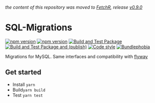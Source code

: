 *the content of this repository was moved to [FetchR](https://github.com/nexys-system/fetch-r), release [v0.9.0](https://github.com/nexys-system/fetch-r/releases/tag/v0.9.0)*

# SQL-Migrations

[![npm version](https://badge.fury.io/js/@nexys%2Fsql-migrations.svg)](https://www.npmjs.com/package/@nexys/sql-migrations)
[![npm version](https://img.shields.io/npm/v/@nexys%2Fsql-migrations.svg)](https://www.npmjs.com/package/@nexys/sql-migrations)
[![Build and Test Package](https://github.com/nexys-system/sql-migrations/actions/workflows/yarn.yml/badge.svg)](https://github.com/nexys-system/sql-migrations/actions/workflows/yarn.yml)
[![Build and Test Package and (publish)](https://github.com/nexys-system/sql-migrations/actions/workflows/publish.yml/badge.svg)](https://github.com/nexys-system/sql-migrations/actions/workflows/publish.yml)
[![Code style](https://img.shields.io/badge/code_style-prettier-ff69b4.svg)](https://prettier.io/)
[![Bundlephobia](https://badgen.net/bundlephobia/min/@nexys/sql-migrations)](https://bundlephobia.com/result?p=@nexys/sql-migrations)

Migrations for MySQL. Same interfaces and compatibility with [flyway](https://flywaydb.org/)

## Get started

- Install `yarn`
- Build`yarn build`
- Test `yarn test`
